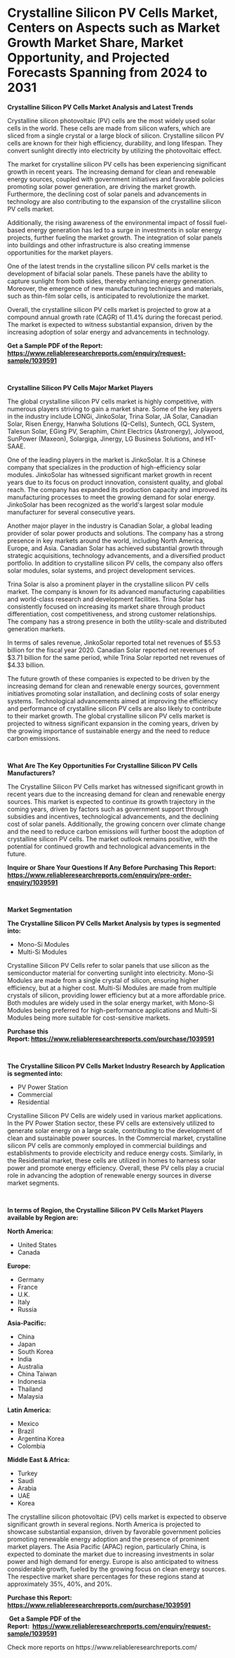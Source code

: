 <p><h1>Crystalline Silicon PV Cells Market, Centers on Aspects such as Market Growth Market Share, Market Opportunity, and Projected Forecasts Spanning from 2024 to 2031</h1></p><p><strong>Crystalline Silicon PV Cells Market Analysis and Latest Trends</strong></p>
<p><p>Crystalline silicon photovoltaic (PV) cells are the most widely used solar cells in the world. These cells are made from silicon wafers, which are sliced from a single crystal or a large block of silicon. Crystalline silicon PV cells are known for their high efficiency, durability, and long lifespan. They convert sunlight directly into electricity by utilizing the photovoltaic effect.</p><p>The market for crystalline silicon PV cells has been experiencing significant growth in recent years. The increasing demand for clean and renewable energy sources, coupled with government initiatives and favorable policies promoting solar power generation, are driving the market growth. Furthermore, the declining cost of solar panels and advancements in technology are also contributing to the expansion of the crystalline silicon PV cells market.</p><p>Additionally, the rising awareness of the environmental impact of fossil fuel-based energy generation has led to a surge in investments in solar energy projects, further fueling the market growth. The integration of solar panels into buildings and other infrastructure is also creating immense opportunities for the market players.</p><p>One of the latest trends in the crystalline silicon PV cells market is the development of bifacial solar panels. These panels have the ability to capture sunlight from both sides, thereby enhancing energy generation. Moreover, the emergence of new manufacturing techniques and materials, such as thin-film solar cells, is anticipated to revolutionize the market.</p><p>Overall, the crystalline silicon PV cells market is projected to grow at a compound annual growth rate (CAGR) of 11.4% during the forecast period. The market is expected to witness substantial expansion, driven by the increasing adoption of solar energy and advancements in technology.</p></p>
<p><strong>Get a Sample PDF of the Report:&nbsp; <a href="https://www.reliableresearchreports.com/enquiry/request-sample/1039591">https://www.reliableresearchreports.com/enquiry/request-sample/1039591</a></strong></p>
<p>&nbsp;</p>
<p><strong>Crystalline Silicon PV Cells Major Market Players</strong></p>
<p><p>The global crystalline silicon PV cells market is highly competitive, with numerous players striving to gain a market share. Some of the key players in the industry include LONGi, JinkoSolar, Trina Solar, JA Solar, Canadian Solar, Risen Energy, Hanwha Solutions (Q-Cells), Suntech, GCL System, Talesun Solar, EGing PV, Seraphim, Chint Electrics (Astronergy), Jolywood, SunPower (Maxeon), Solargiga, Jinergy, LG Business Solutions, and HT-SAAE.</p><p>One of the leading players in the market is JinkoSolar. It is a Chinese company that specializes in the production of high-efficiency solar modules. JinkoSolar has witnessed significant market growth in recent years due to its focus on product innovation, consistent quality, and global reach. The company has expanded its production capacity and improved its manufacturing processes to meet the growing demand for solar energy. JinkoSolar has been recognized as the world's largest solar module manufacturer for several consecutive years.</p><p>Another major player in the industry is Canadian Solar, a global leading provider of solar power products and solutions. The company has a strong presence in key markets around the world, including North America, Europe, and Asia. Canadian Solar has achieved substantial growth through strategic acquisitions, technology advancements, and a diversified product portfolio. In addition to crystalline silicon PV cells, the company also offers solar modules, solar systems, and project development services.</p><p>Trina Solar is also a prominent player in the crystalline silicon PV cells market. The company is known for its advanced manufacturing capabilities and world-class research and development facilities. Trina Solar has consistently focused on increasing its market share through product differentiation, cost competitiveness, and strong customer relationships. The company has a strong presence in both the utility-scale and distributed generation markets.</p><p>In terms of sales revenue, JinkoSolar reported total net revenues of $5.53 billion for the fiscal year 2020. Canadian Solar reported net revenues of $3.71 billion for the same period, while Trina Solar reported net revenues of $4.33 billion.</p><p>The future growth of these companies is expected to be driven by the increasing demand for clean and renewable energy sources, government initiatives promoting solar installation, and declining costs of solar energy systems. Technological advancements aimed at improving the efficiency and performance of crystalline silicon PV cells are also likely to contribute to their market growth. The global crystalline silicon PV cells market is projected to witness significant expansion in the coming years, driven by the growing importance of sustainable energy and the need to reduce carbon emissions.</p></p>
<p>&nbsp;</p>
<p><strong>What Are The Key Opportunities For Crystalline Silicon PV Cells Manufacturers?</strong></p>
<p><p>The Crystalline Silicon PV Cells market has witnessed significant growth in recent years due to the increasing demand for clean and renewable energy sources. This market is expected to continue its growth trajectory in the coming years, driven by factors such as government support through subsidies and incentives, technological advancements, and the declining cost of solar panels. Additionally, the growing concern over climate change and the need to reduce carbon emissions will further boost the adoption of crystalline silicon PV cells. The market outlook remains positive, with the potential for continued growth and technological advancements in the future.</p></p>
<p><strong>Inquire or Share Your Questions If Any Before Purchasing This Report: <a href="https://www.reliableresearchreports.com/enquiry/pre-order-enquiry/1039591">https://www.reliableresearchreports.com/enquiry/pre-order-enquiry/1039591</a></strong></p>
<p>&nbsp;</p>
<p><strong>Market Segmentation</strong></p>
<p><strong>The Crystalline Silicon PV Cells Market Analysis by types is segmented into:</strong></p>
<p><ul><li>Mono-Si Modules</li><li>Multi-Si Modules</li></ul></p>
<p><p>Crystalline Silicon PV Cells refer to solar panels that use silicon as the semiconductor material for converting sunlight into electricity. Mono-Si Modules are made from a single crystal of silicon, ensuring higher efficiency, but at a higher cost. Multi-Si Modules are made from multiple crystals of silicon, providing lower efficiency but at a more affordable price. Both modules are widely used in the solar energy market, with Mono-Si Modules being preferred for high-performance applications and Multi-Si Modules being more suitable for cost-sensitive markets.</p></p>
<p><strong>Purchase this Report:&nbsp;<a href="https://www.reliableresearchreports.com/purchase/1039591">https://www.reliableresearchreports.com/purchase/1039591</a></strong></p>
<p>&nbsp;</p>
<p><strong>The Crystalline Silicon PV Cells Market Industry Research by Application is segmented into:</strong></p>
<p><ul><li>PV Power Station</li><li>Commercial</li><li>Residential</li></ul></p>
<p><p>Crystalline Silicon PV Cells are widely used in various market applications. In the PV Power Station sector, these PV cells are extensively utilized to generate solar energy on a large scale, contributing to the development of clean and sustainable power sources. In the Commercial market, crystalline silicon PV cells are commonly employed in commercial buildings and establishments to provide electricity and reduce energy costs. Similarly, in the Residential market, these cells are utilized in homes to harness solar power and promote energy efficiency. Overall, these PV cells play a crucial role in advancing the adoption of renewable energy sources in diverse market segments.</p></p>
<p>&nbsp;</p>
<p><strong>In terms of Region, the Crystalline Silicon PV Cells Market Players available by Region are:</strong></p>
<p>
    <p> <strong> North America: </strong>
        <ul>
            <li>United States</li>
            <li>Canada</li>
        </ul>
        </p> 
    <p> <strong> Europe: </strong>
        <ul>
            <li>Germany</li>
            <li>France</li>
            <li>U.K.</li>
            <li>Italy</li>
            <li>Russia</li>
        </ul>
        </p> 
    <p> <strong> Asia-Pacific: </strong>
        <ul>
            <li>China</li>
            <li>Japan</li>
            <li>South Korea</li>
            <li>India</li>
            <li>Australia</li>
            <li>China Taiwan</li>
            <li>Indonesia</li>
            <li>Thailand</li>
            <li>Malaysia</li>
        </ul>
        </p> 
    <p> <strong> Latin America: </strong>
        <ul>
            <li>Mexico</li>
            <li>Brazil</li>
            <li>Argentina Korea</li>
            <li>Colombia</li>
        </ul>
        </p> 
    <p> <strong> Middle East & Africa: </strong>
        <ul>
            <li>Turkey</li>
            <li>Saudi</li>
            <li>Arabia</li>
            <li>UAE</li>
            <li>Korea</li>
        </ul>
    </p>
    </p>
<p><p>The crystalline silicon photovoltaic (PV) cells market is expected to observe significant growth in several regions. North America is projected to showcase substantial expansion, driven by favorable government policies promoting renewable energy adoption and the presence of prominent market players. The Asia Pacific (APAC) region, particularly China, is expected to dominate the market due to increasing investments in solar power and high demand for energy. Europe is also anticipated to witness considerable growth, fueled by the growing focus on clean energy sources. The respective market share percentages for these regions stand at approximately 35%, 40%, and 20%.</p></p>
<p><strong>Purchase this Report: <a href="https://www.reliableresearchreports.com/purchase/1039591">https://www.reliableresearchreports.com/purchase/1039591</a></strong></p>
<p>&nbsp;<strong>Get a Sample PDF of the Report:&nbsp;&nbsp;<a href="https://www.reliableresearchreports.com/enquiry/request-sample/1039591">https://www.reliableresearchreports.com/enquiry/request-sample/1039591</a></strong></p>
<p><strong></strong></p>
<p>Check more reports on https://www.reliableresearchreports.com/</p>